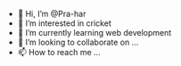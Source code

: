 - 👋 Hi, I’m @Pra-har
- 👀 I’m interested in cricket
- 🌱 I’m currently learning web development
- 💞️ I’m looking to collaborate on ...
- 📫 How to reach me ...

<!---
Pra-har/Pra-har is a ✨ special ✨ repository because its `README.md` (this file) appears on your GitHub profile.
You can click the Preview link to take a look at your changes.
--->
